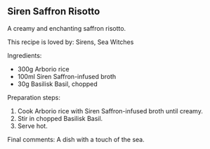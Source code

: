 ## Siren Saffron Risotto

A creamy and enchanting saffron risotto.

This recipe is loved by: Sirens, Sea Witches

Ingredients:

* 300g Arborio rice
* 100ml Siren Saffron-infused broth
* 30g Basilisk Basil, chopped

Preparation steps:

1. Cook Arborio rice with Siren Saffron-infused broth until creamy.
2. Stir in chopped Basilisk Basil.
3. Serve hot.

Final comments: A dish with a touch of the sea.

